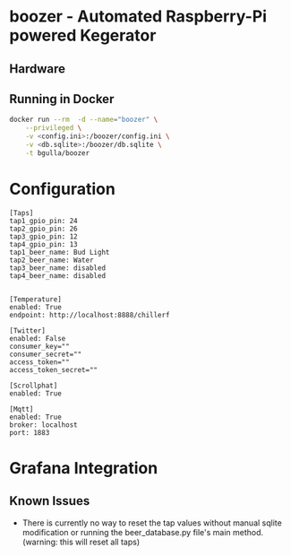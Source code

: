 # boozer - Automated Raspberry-Pi powered Kegerator

## Hardware

## Running in Docker
```bash
docker run --rm  -d --name="boozer" \
    --privileged \
    -v <config.ini>:/boozer/config.ini \
    -v <db.sqlite>:/boozer/db.sqlite \
    -t bgulla/boozer
```

# Configuration
```
[Taps]
tap1_gpio_pin: 24
tap2_gpio_pin: 26 
tap3_gpio_pin: 12 
tap4_gpio_pin: 13
tap1_beer_name: Bud Light
tap2_beer_name: Water
tap3_beer_name: disabled
tap4_beer_name: disabled


[Temperature]
enabled: True
endpoint: http://localhost:8888/chillerf

[Twitter]
enabled: False
consumer_key=""
consumer_secret=""
access_token=""
access_token_secret=""

[Scrollphat]
enabled: True

[Mqtt]
enabled: True
broker: localhost
port: 1883
```

# Grafana Integration


## Known Issues
 * There is currently no way to reset the tap values without manual sqlite modification or running the beer_database.py file's main method. (warning: this will reset all taps)
